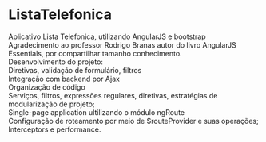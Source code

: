 # ListaTelefonica
Aplicativo Lista Telefonica, utilizando AngularJS e bootstrap
<br>
Agradecimento ao professor Rodrigo Branas autor do livro AngularJS Essentials, por compartilhar tamanho conhecimento.<br>
Desenvolvimento do projeto:<br>
Diretivas, validação de formulário, filtros<br>
Integração com backend por Ajax<br>
Organização de código<br>
Serviços, filtros, expressões regulares, diretivas, estratégias de modularização de projeto;<br>
Single-page application ultilizando o módulo ngRoute<br>
Configuração de roteamento por meio de $routeProvider e suas operações;<br>
Interceptors e performance.<br>
